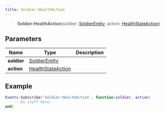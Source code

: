 ```yaml
---
title: Soldier:HealthAction
---
```


> **Soldier:HealthAction**(soldier: [SoldierEntity](/vext/ref/server/type/soldierentity), action: [HealthStateAction](/vext/ref/shared/type/healthstateaction))

## Parameters

| Name | Type | Description |
| ---- | ---- | ----------- |
| **soldier** | [SoldierEntity](/vext/ref/server/type/soldierentity) |  |
| **action** | [HealthStateAction](/vext/ref/shared/type/healthstateaction) |  |

## Example

```lua
Events:Subscribe('Soldier:HealthAction', function(soldier, action)
    -- Do stuff here.
end)
```

